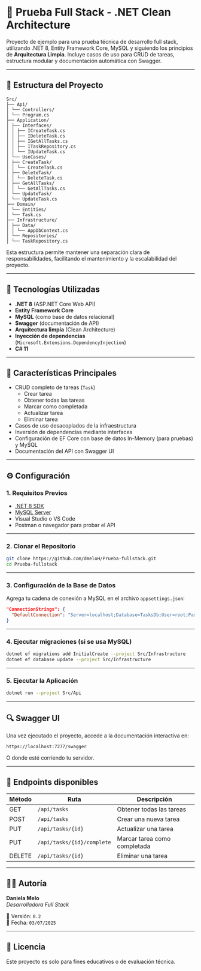 # 🧩 Prueba Full Stack - .NET Clean Architecture

Proyecto de ejemplo para una prueba técnica de desarrollo full stack, utilizando .NET 8, Entity Framework Core, MySQL y siguiendo los principios de **Arquitectura Limpia**. Incluye casos de uso para CRUD de tareas, estructura modular y documentación automática con Swagger.

---

## 📁 Estructura del Proyecto

```plaintext
Src/
├── Api/
│ └── Controllers/
│ └── Program.cs
├── Application/
│ ├── Interfaces/
│ │ ├── ICreateTask.cs
│ │ ├── IDeleteTask.cs
│ │ ├── IGetAllTasks.cs
│ │ ├── ITaskRepository.cs
│ │ └── IUpdateTask.cs
│ └── UseCases/
│ ├── CreateTask/
│ │ └── CreateTask.cs
│ ├── DeleteTask/
│ │ └── DeleteTask.cs
│ ├── GetAllTasks/
│ │ └── GetAllTasks.cs
│ └── UpdateTask/
│ └── UpdateTask.cs
├── Domain/
│ └── Entities/
│ └── Task.cs
├── Infrastructure/
│ ├── Data/
│ │ └── AppDbContext.cs
│ └── Repositories/
│ └── TaskRepository.cs

```

Esta estructura permite mantener una separación clara de responsabilidades, facilitando el mantenimiento y la escalabilidad del proyecto.

---

## 🚀 Tecnologías Utilizadas

- **.NET 8** (ASP.NET Core Web API)
- **Entity Framework Core**
- **MySQL** (como base de datos relacional)
- **Swagger** (documentación de API)
- **Arquitectura limpia** (Clean Architecture)
- **Inyección de dependencias** (`Microsoft.Extensions.DependencyInjection`)
- **C# 11**

---

## 🧠 Características Principales

- CRUD completo de tareas (`Task`)
  - Crear tarea
  - Obtener todas las tareas
  - Marcar como completada
  - Actualizar tarea
  - Eliminar tarea
- Casos de uso desacoplados de la infraestructura
- Inversión de dependencias mediante interfaces
- Configuración de EF Core con base de datos In-Memory (para pruebas) y MySQL
- Documentación del API con Swagger UI

---

## ⚙️ Configuración

### 1. Requisitos Previos

- [.NET 8 SDK](https://dotnet.microsoft.com/en-us/download/dotnet/8.0)
- [MySQL Server](https://www.mysql.com/)
- Visual Studio o VS Code
- Postman o navegador para probar el API

---

### 2. Clonar el Repositorio

```bash
git clone https://github.com/dmeloH/Prueba-fullstack.git
cd Prueba-fullstack
```

---

### 3. Configuración de la Base de Datos

Agrega tu cadena de conexión a MySQL en el archivo `appsettings.json`:

```json
"ConnectionStrings": {
  "DefaultConnection": "Server=localhost;Database=TasksDb;User=root;Password=tu_contraseña;"
}
```

---

### 4. Ejecutar migraciones (si se usa MySQL)

```bash
dotnet ef migrations add InitialCreate --project Src/Infrastructure
dotnet ef database update --project Src/Infrastructure
```

---

### 5. Ejecutar la Aplicación

```bash
dotnet run --project Src/Api
```

---

## 🔍 Swagger UI

Una vez ejecutado el proyecto, accede a la documentación interactiva en:

```
https://localhost:7277/swagger
```

O donde esté corriendo tu servidor.

---

## 🧪 Endpoints disponibles

| Método | Ruta                  | Descripción                 |
|--------|------------------------|-----------------------------|
| GET    | `/api/tasks`           | Obtener todas las tareas   |
| POST   | `/api/tasks`           | Crear una nueva tarea      |
| PUT    | `/api/tasks/{id}`      | Actualizar una tarea       |
| PUT    | `/api/tasks/{id}/complete` | Marcar tarea como completada |
| DELETE | `/api/tasks/{id}`      | Eliminar una tarea         |

---

## 👩‍💻 Autoría

**Daniela Melo**  
_Desarrolladora Full Stack_

📅 Versión: `0.2`  
📌 Fecha: `03/07/2025`

---

## 📄 Licencia

Este proyecto es solo para fines educativos o de evaluación técnica.
